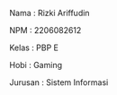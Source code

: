 Nama    : Rizki Ariffudin

NPM     : 2206082612

Kelas   : PBP E

Hobi    : Gaming

Jurusan : Sistem Informasi